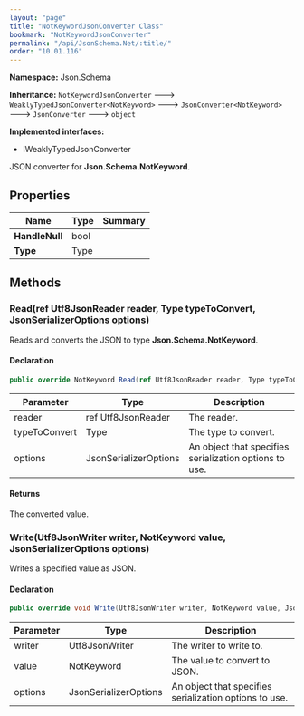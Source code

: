 ```yaml
---
layout: "page"
title: "NotKeywordJsonConverter Class"
bookmark: "NotKeywordJsonConverter"
permalink: "/api/JsonSchema.Net/:title/"
order: "10.01.116"
---
```

**Namespace:** Json.Schema

**Inheritance:**
`NotKeywordJsonConverter`
 🡒 
`WeaklyTypedJsonConverter<NotKeyword>`
 🡒 
`JsonConverter<NotKeyword>`
 🡒 
`JsonConverter`
 🡒 
`object`

**Implemented interfaces:**

- IWeaklyTypedJsonConverter

JSON converter for **Json.Schema.NotKeyword**.

## Properties

| Name | Type | Summary |
|---|---|---|
| **HandleNull** | bool |  |
| **Type** | Type |  |

## Methods

### Read(ref Utf8JsonReader reader, Type typeToConvert, JsonSerializerOptions options)

Reads and converts the JSON to type **Json.Schema.NotKeyword**.

#### Declaration

```c#
public override NotKeyword Read(ref Utf8JsonReader reader, Type typeToConvert, JsonSerializerOptions options)
```

| Parameter | Type | Description |
|---|---|---|
| reader | ref Utf8JsonReader | The reader. |
| typeToConvert | Type | The type to convert. |
| options | JsonSerializerOptions | An object that specifies serialization options to use. |


#### Returns

The converted value.

### Write(Utf8JsonWriter writer, NotKeyword value, JsonSerializerOptions options)

Writes a specified value as JSON.

#### Declaration

```c#
public override void Write(Utf8JsonWriter writer, NotKeyword value, JsonSerializerOptions options)
```

| Parameter | Type | Description |
|---|---|---|
| writer | Utf8JsonWriter | The writer to write to. |
| value | NotKeyword | The value to convert to JSON. |
| options | JsonSerializerOptions | An object that specifies serialization options to use. |


